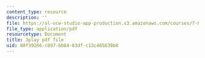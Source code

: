 ```yaml
---
content_type: resource
description: ''
file: https://ol-ocw-studio-app-production.s3.amazonaws.com/courses/7-01sc-fundamentals-of-biology-fall-2011/80f39266c897bb6463dfc13c465639b8_P-Ry4rRdDbk.pdf
file_type: application/pdf
resourcetype: Document
title: 3play pdf file
uid: 80f39266-c897-bb64-63df-c13c465639b8
---
```

